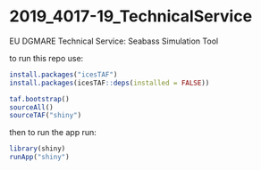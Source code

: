 # 2019_4017-19_TechnicalService
EU DGMARE Technical Service: Seabass Simulation Tool

to run this repo use:
```r
install.packages("icesTAF")
install.packages(icesTAF::deps(installed = FALSE))

taf.bootstrap()
sourceAll()
sourceTAF("shiny")
```

then to run the app run:

```r
library(shiny)
runApp("shiny")
```
